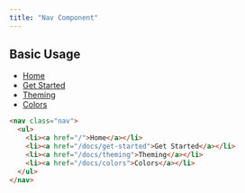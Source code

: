 ```yaml
---
title: "Nav Component"
---
```


## Basic Usage

<div class="not-content">
  <nav class="nav">
    <ul>
      <li><a href="/">Home</a></li>
      <li><a href="/docs/get-started">Get Started</a></li>
      <li><a href="/docs/theming">Theming</a></li>
      <li><a href="/docs/colors">Colors</a></li>
    </ul>
  </nav>
</div>

<!-- prettier-ignore -->
```html
<nav class="nav">
  <ul>
    <li><a href="/">Home</a></li>
    <li><a href="/docs/get-started">Get Started</a></li>
    <li><a href="/docs/theming">Theming</a></li>
    <li><a href="/docs/colors">Colors</a></li>
  </ul>
</nav>
```
